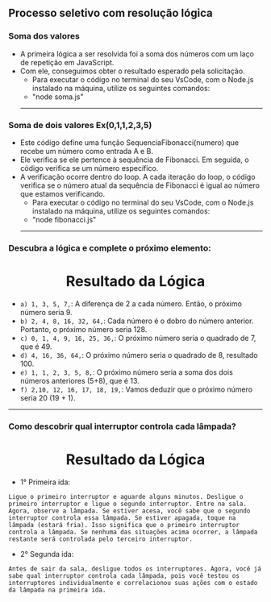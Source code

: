 ## Processo seletivo com resolução lógica

### Soma dos valores 

* A primeira lógica a ser resolvida foi a soma dos números com um laço de repetição em JavaScript.
* Com ele, conseguimos obter o resultado esperado pela solicitação.
  * Para executar o código no terminal do seu VsCode, com o Node.js instalado na máquina, utilize os seguintes comandos:
  * "node soma.js"
  ***

###  Soma de dois valores Ex(0,1,1,2,3,5)

* Este código define uma função SequenciaFibonacci(numero) que recebe um número como entrada A e B.
* Ele verifica se ele pertence à sequência de Fibonacci. Em seguida, o código verifica se um número específico.
* A verificação ocorre dentro do loop. A cada iteração do loop, o código verifica se o número atual da sequência de Fibonacci é igual ao número que estamos verificando.
  * Para executar o código no terminal do seu VsCode, com o Node.js instalado na máquina, utilize os seguintes comandos:
  * "node fibonacci.js"
  ***

### Descubra a lógica e complete o próximo elemento:

<h1 align="center"> Resultado da Lógica </h1>

- `a) 1, 3, 5, 7,`: A diferença de 2 a cada número. Então, o próximo número seria 9.
- `b) 2, 4, 8, 16, 32, 64,`: Cada número é o dobro do número anterior. Portanto, o próximo número seria 128.
- `c) 0, 1, 4, 9, 16, 25, 36,`: O próximo número seria o quadrado de 7, que é 49.
- `d) 4, 16, 36, 64,`: O próximo número seria o quadrado de 8, resultado 100.
- `e) 1, 1, 2, 3, 5, 8,`: O próximo número seria a soma dos dois números anteriores (5+8), que é 13.
- `f) 2,10, 12, 16, 17, 18, 19,`: Vamos deduzir que o próximo número seria 20 (19 + 1). 
***

### Como descobrir qual interruptor controla cada lâmpada?

<h1 align="center"> Resultado da Lógica </h1>

 * 1° Primeira ida:

` Ligue o primeiro interruptor e aguarde alguns minutos.
Desligue o primeiro interruptor e ligue o segundo interruptor.
Entre na sala.
Agora, observe a lâmpada. Se estiver acesa, você sabe que o segundo interruptor controla essa lâmpada. Se estiver apagada, toque na lâmpada (estará fria). Isso significa que o primeiro interruptor controla a lâmpada. Se nenhuma das situações acima ocorrer, a lâmpada restante será controlada pelo terceiro interruptor. `

 * 2° Segunda ida:

`Antes de sair da sala, desligue todos os interruptores.
Agora, você já sabe qual interruptor controla cada lâmpada, pois você testou os interruptores individualmente e correlacionou suas ações com o estado da lâmpada na primeira ida.`